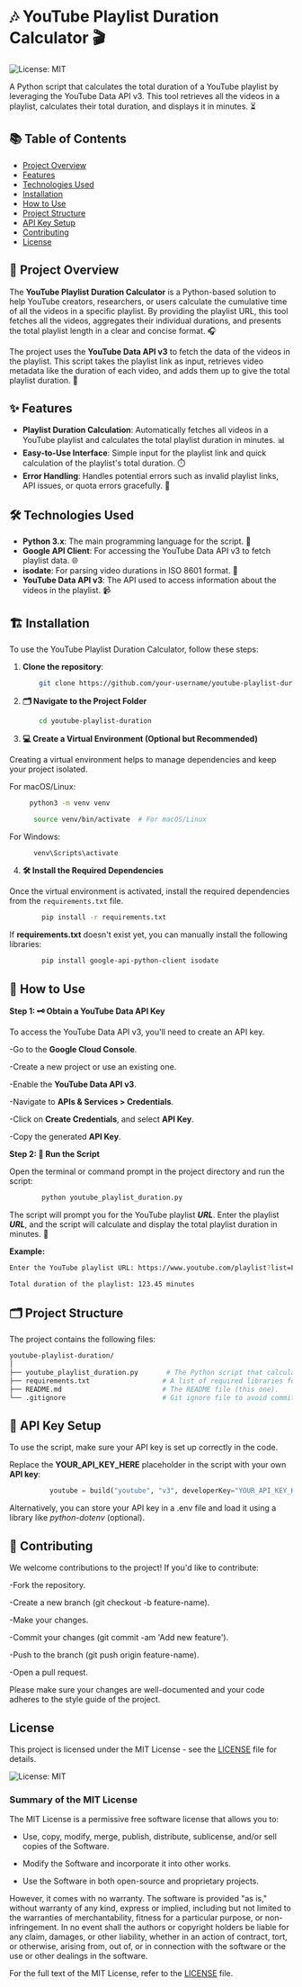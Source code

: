 # 🎶 YouTube Playlist Duration Calculator 🎬
![License: MIT](https://img.shields.io/badge/License-MIT-yellow.svg)

A Python script that calculates the total duration of a YouTube playlist by leveraging the YouTube Data API v3. This tool retrieves all the videos in a playlist, calculates their total duration, and displays it in minutes. ⏳

## 📚 Table of Contents

- [Project Overview](#project-overview)
- [Features](#features)
- [Technologies Used](#technologies-used)
- [Installation](#installation)
- [How to Use](#how-to-use)
- [Project Structure](#project-structure)
- [API Key Setup](#api-key-setup)
- [Contributing](#contributing)
- [License](#license)

## 🚀 Project Overview

The **YouTube Playlist Duration Calculator** is a Python-based solution to help YouTube creators, researchers, or users calculate the cumulative time of all the videos in a specific playlist. By providing the playlist URL, this tool fetches all the videos, aggregates their individual durations, and presents the total playlist length in a clear and concise format. 🎧

The project uses the **YouTube Data API v3** to fetch the data of the videos in the playlist. This script takes the playlist link as input, retrieves video metadata like the duration of each video, and adds them up to give the total playlist duration. 🧮

## ✨ Features

- **Playlist Duration Calculation**: Automatically fetches all videos in a YouTube playlist and calculates the total playlist duration in minutes. 📊
- **Easy-to-Use Interface**: Simple input for the playlist link and quick calculation of the playlist's total duration. ⏱️
- **Error Handling**: Handles potential errors such as invalid playlist links, API issues, or quota errors gracefully. 🚨

## 🛠️ Technologies Used

- **Python 3.x**: The main programming language for the script. 🐍
- **Google API Client**: For accessing the YouTube Data API v3 to fetch playlist data. 🌐
- **isodate**: For parsing video durations in ISO 8601 format. 📅
- **YouTube Data API v3**: The API used to access information about the videos in the playlist. 📹


## 🏗️ Installation


To use the YouTube Playlist Duration Calculator, follow these steps:

1. **Clone the repository**:
   ```bash
       git clone https://github.com/your-username/youtube-playlist-duration.git
   

2. **🗂 Navigate to the Project Folder**
    ```bash
        cd youtube-playlist-duration


3. **💻 Create a Virtual Environment (Optional but Recommended)**


Creating a virtual environment helps to manage dependencies and keep your project isolated.

  For macOS/Linux:
   ```bash
        python3 -m venv venv
```
  ```bash
        source venv/bin/activate  # For macOS/Linux
```

  For Windows:
  ```bash
        venv\Scripts\activate
```

4. **🛠️ Install the Required Dependencies**


  Once the virtual environment is activated, install the required dependencies from the `requirements.txt` file.

```bash
        pip install -r requirements.txt
```

  If **requirements.txt** doesn't exist yet, you can manually install the following libraries:
```bash
        pip install google-api-python-client isodate
```

## 📝 How to Use

  **Step 1: 🗝️ Obtain a YouTube Data API Key**


  To access the YouTube Data API v3, you'll need to create an API key.


  -Go to the **Google Cloud Console**.

  -Create a new project or use an existing one.

  -Enable the **YouTube Data API v3**.

  -Navigate to **APIs & Services > Credentials**.

  -Click on **Create Credentials**, and select **API Key**.

  -Copy the generated **API Key**.


**Step 2: 🚀 Run the Script**


  Open the terminal or command prompt in the project directory and run the script:

```bash
        python youtube_playlist_duration.py
```

  The script will prompt you for the YouTube playlist ***URL***. Enter the playlist ***URL***, and the script will calculate and display the total playlist duration in minutes. 🎥


**Example:**

```bash
Enter the YouTube playlist URL: https://www.youtube.com/playlist?list=PLid4wTCw-WDWaXg0RWAzwk-fgpPPr9OgQ

Total duration of the playlist: 123.45 minutes
```

## 🗂️ Project Structure

  The project contains the following files:


```bash
youtube-playlist-duration/
│
├── youtube_playlist_duration.py       # The Python script that calculates the playlist duration.
├── requirements.txt                  # A list of required libraries for the project.
├── README.md                         # The README file (this one).
└── .gitignore                        # Git ignore file to avoid committing unnecessary files.
```


## 🔑 API Key Setup

  To use the script, make sure your API key is set up correctly in the code.


Replace the **YOUR_API_KEY_HERE** placeholder in the script with your own **API key**:

```python
          youtube = build("youtube", "v3", developerKey="YOUR_API_KEY_HERE")
```

Alternatively, you can store your API key in a .env file and load it using a library like *python-dotenv* (optional).


## 🤝 Contributing

  We welcome contributions to the project! If you'd like to contribute:


  -Fork the repository.

  -Create a new branch (git checkout -b feature-name).

  -Make your changes.

  -Commit your changes (git commit -am 'Add new feature').

  -Push to the branch (git push origin feature-name).

  -Open a pull request.


  Please make sure your changes are well-documented and your code adheres to the style guide of the project.


## License

  This project is licensed under the MIT License - see the [LICENSE](./LICENSE) file for details.

  ![License: MIT](https://img.shields.io/badge/License-MIT-yellow.svg)

  ### Summary of the MIT License

  The MIT License is a permissive free software license that allows you to:

  - Use, copy, modify, merge, publish, distribute, sublicense, and/or sell copies of the Software.

  - Modify the Software and incorporate it into other works.

  - Use the Software in both open-source and proprietary projects.


However, it comes with no warranty. The software is provided "as is," without warranty of any kind, express or implied, including but not limited to the warranties of merchantability, fitness for a particular purpose, or non-infringement. In no event shall the authors or copyright holders be liable for any claim, damages, or other liability, whether in an action of contract, tort, or otherwise, arising from, out of, or in connection with the software or the use or other dealings in the software.

For the full text of the MIT License, refer to the [LICENSE](./LICENSE) file.
